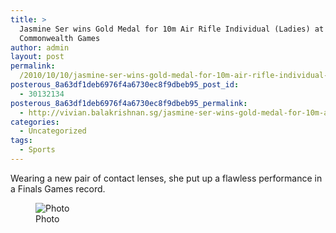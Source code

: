 ```yaml
---
title: >
  Jasmine Ser wins Gold Medal for 10m Air Rifle Individual (Ladies) at
  Commonwealth Games
author: admin
layout: post
permalink:
  /2010/10/10/jasmine-ser-wins-gold-medal-for-10m-air-rifle-individual-ladies-at-commonwealth-games/
posterous_8a63df1deb6976f4a6730ec8f9dbeb95_post_id:
  - 30132134
posterous_8a63df1deb6976f4a6730ec8f9dbeb95_permalink:
  - http://vivian.balakrishnan.sg/jasmine-ser-wins-gold-medal-for-10m-air-rifle
categories:
  - Uncategorized
tags:
  - Sports
---
```

<p>Wearing a new pair of contact lenses, she put up a flawless performance in a Finals Games record.</p>

<figure>
<img src="http://vivian.balakrishnan.sg/wp-content/uploads/2010/10/photo.jpg.scaled.1000-300x224.jpg" alt="Photo" />
<figcaption>Photo</figcaption></figure>

